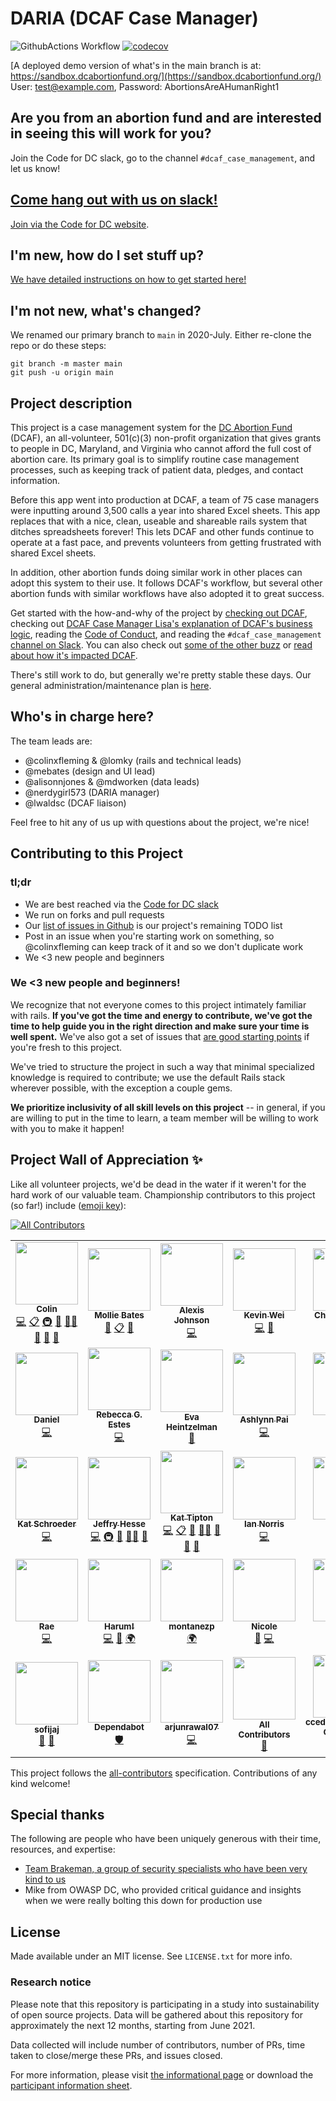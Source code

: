 # DARIA (DCAF Case Manager)
![GithubActions Workflow](https://github.com/DARIAEngineering/dcaf_case_management/actions/workflows/test_dev_env.yml/badge.svg)
[![codecov](https://codecov.io/gh/DARIAEngineering/dcaf_case_management/branch/main/graph/badge.svg?token=vnoVK0meeZ)](https://codecov.io/gh/DARIAEngineering/dcaf_case_management)


[A deployed demo version of what's in the main branch is at: https://sandbox.dcabortionfund.org/](https://sandbox.dcabortionfund.org/)  
User: test@example.com, Password: AbortionsAreAHumanRight1

## Are you from an abortion fund and are interested in seeing this will work for you?

Join the Code for DC slack, go to the channel `#dcaf_case_management`, and let us know!

## [Come hang out with us on slack!](https://codefordc.slack.com/messages/dcaf_case_management)

[Join via the Code for DC website](https://codefordc.org/resources/slack.html).

## I'm new, how do I set stuff up?

[We have detailed instructions on how to get started here!](docs/SETUP.md)

## I'm not new, what's changed?

We renamed our primary branch to `main` in 2020-July. Either re-clone the repo or do these steps:

```shell
git branch -m master main
git push -u origin main
```

## Project description
This project is a case management system for the [DC Abortion Fund](https://dcabortionfund.org/) (DCAF), an all-volunteer, 501(c)(3) non-profit organization that gives grants to people in DC, Maryland, and Virginia who cannot afford the full cost of abortion care. Its primary goal is to simplify routine case management processes, such as keeping track of patient data, pledges, and contact information.

Before this app went into production at DCAF, a team of 75 case managers were inputting around 3,500 calls a year into shared Excel sheets. This app replaces that with a nice, clean, useable and shareable rails system that ditches spreadsheets forever! This lets DCAF and other funds continue to operate at a fast pace, and prevents volunteers from getting frustrated with shared Excel sheets.

In addition, other abortion funds doing similar work in other places can adopt this system to their use. It follows DCAF's workflow, but several other abortion funds with similar workflows have also adopted it to great success.

Get started with the how-and-why of the project by [checking out DCAF](https://dcabortionfund.org), checking out [DCAF Case Manager Lisa's explanation of DCAF's business logic](docs/DCAF_101.md), reading the [Code of Conduct](CODE_OF_CONDUCT.md), and reading the `#dcaf_case_management` [channel on Slack](https://codefordc.slack.com/messages/dcaf_case_management/files). You can also check out [some of the other buzz](docs/PRESS.md) or [read about how it's impacted DCAF](docs/IMPACT_ON_DCAF.md).

There's still work to do, but generally we're pretty stable these days. Our general administration/maintenance plan is [here](docs/ADMINISTRATION_AND_MAINTENANCE_PLAN.md).

## Who's in charge here?
The team leads are:

* @colinxfleming & @lomky (rails and technical leads)
* @mebates (design and UI lead)
* @alisonnjones & @mdworken (data leads)
* @nerdygirl573 (DARIA manager)
* @lwaldsc (DCAF liaison)

Feel free to hit any of us up with questions about the project, we're nice!

## Contributing to this Project

### tl;dr
* We are best reached via the [Code for DC slack](https://codefordc.org/resources/slack.html)
* We run on forks and pull requests
* Our [list of issues in Github](https://github.com/colinxfleming/dcaf_case_management/issues) is our project's remaining TODO list
* Post in an issue when you're starting work on something, so @colinxfleming can keep track of it and so we don't duplicate work
* We <3 new people and beginners

### We <3 new people and beginners!
We recognize that not everyone comes to this project intimately familiar with rails. **If you've got the time and energy to contribute, we've got the time to help guide you in the right direction and make sure your time is well spent.** We've also got a set of issues that [are good starting points](https://github.com/DARIAEngineering/dcaf_case_management/issues?q=is%3Aissue+is%3Aopen+label%3A%22beginner+friendly%22) if you're fresh to this project.

We've tried to structure the project in such a way that minimal specialized knowledge is required to contribute; we use the default Rails stack wherever possible, with the exception a couple gems.

**We prioritize inclusivity of all skill levels on this project** -- in general, if you are willing to put in the time to learn, a team member will be willing to work with you to make it happen!

## Project Wall of Appreciation ✨

Like all volunteer projects, we'd be dead in the water if it weren't for the hard work of our valuable team. Championship contributors to this project (so far!) include ([emoji key](https://allcontributors.org/docs/en/emoji-key)):

<!-- ALL-CONTRIBUTORS-BADGE:START - Do not remove or modify this section -->
[![All Contributors](https://img.shields.io/badge/all_contributors-35-orange.svg?style=flat-square)](#contributors-)
<!-- ALL-CONTRIBUTORS-BADGE:END -->

<!-- ALL-CONTRIBUTORS-LIST:START - Do not remove or modify this section -->
<!-- prettier-ignore-start -->
<!-- markdownlint-disable -->
<table>
  <tr>
    <td align="center"><a href="http://www.simpsonsworld.com/video/436278339668"><img src="https://avatars.githubusercontent.com/u/3866868?v=4?s=100" width="100px;" alt=""/><br /><sub><b>Colin</b></sub></a><br /><a href="https://github.com/DARIAEngineering/dcaf_case_management/commits?author=colinxfleming" title="Code">💻</a> <a href="#eventOrganizing-colinxfleming" title="Event Organizing">📋</a> <a href="#infra-colinxfleming" title="Infrastructure (Hosting, Build-Tools, etc)">🚇</a> <a href="#maintenance-colinxfleming" title="Maintenance">🚧</a> <a href="#mentoring-colinxfleming" title="Mentoring">🧑‍🏫</a> <a href="#projectManagement-colinxfleming" title="Project Management">📆</a> <a href="#question-colinxfleming" title="Answering Questions">💬</a> <a href="https://github.com/DARIAEngineering/dcaf_case_management/pulls?q=is%3Apr+reviewed-by%3Acolinxfleming" title="Reviewed Pull Requests">👀</a></td>
    <td align="center"><a href="https://github.com/mebates"><img src="https://avatars.githubusercontent.com/u/6223901?v=4?s=100" width="100px;" alt=""/><br /><sub><b>Mollie Bates</b></sub></a><br /><a href="#design-mebates" title="Design">🎨</a> <a href="#eventOrganizing-mebates" title="Event Organizing">📋</a> <a href="#ideas-mebates" title="Ideas, Planning, & Feedback">🤔</a></td>
    <td align="center"><a href="https://github.com/ajohnson052"><img src="https://avatars.githubusercontent.com/u/14868930?v=4?s=100" width="100px;" alt=""/><br /><sub><b>Alexis Johnson</b></sub></a><br /><a href="https://github.com/DARIAEngineering/dcaf_case_management/commits?author=ajohnson052" title="Code">💻</a></td>
    <td align="center"><a href="https://github.com/Kevin-Wei"><img src="https://avatars.githubusercontent.com/u/1946584?v=4?s=100" width="100px;" alt=""/><br /><sub><b>Kevin Wei</b></sub></a><br /><a href="https://github.com/DARIAEngineering/dcaf_case_management/commits?author=Kevin-Wei" title="Code">💻</a> <a href="#ideas-Kevin-Wei" title="Ideas, Planning, & Feedback">🤔</a></td>
    <td align="center"><a href="https://github.com/charleshuang80"><img src="https://avatars.githubusercontent.com/u/1174907?v=4?s=100" width="100px;" alt=""/><br /><sub><b>Charles Huang</b></sub></a><br /><a href="https://github.com/DARIAEngineering/dcaf_case_management/commits?author=charleshuang80" title="Code">💻</a> <a href="#ideas-charleshuang80" title="Ideas, Planning, & Feedback">🤔</a> <a href="#security-charleshuang80" title="Security">🛡️</a></td>
    <td align="center"><a href="https://github.com/lwaldsc"><img src="https://avatars.githubusercontent.com/u/10578608?v=4?s=100" width="100px;" alt=""/><br /><sub><b>Lisa</b></sub></a><br /><a href="#content-lwaldsc" title="Content">🖋</a> <a href="#design-lwaldsc" title="Design">🎨</a> <a href="#ideas-lwaldsc" title="Ideas, Planning, & Feedback">🤔</a> <a href="#question-lwaldsc" title="Answering Questions">💬</a></td>
    <td align="center"><a href="https://github.com/NerdyGirl537"><img src="https://avatars.githubusercontent.com/u/15252633?v=4?s=100" width="100px;" alt=""/><br /><sub><b>NerdyGirl537</b></sub></a><br /><a href="#design-NerdyGirl537" title="Design">🎨</a> <a href="#ideas-NerdyGirl537" title="Ideas, Planning, & Feedback">🤔</a> <a href="#question-NerdyGirl537" title="Answering Questions">💬</a></td>
  </tr>
  <tr>
    <td align="center"><a href="https://github.com/drownedout"><img src="https://avatars.githubusercontent.com/u/10971884?v=4?s=100" width="100px;" alt=""/><br /><sub><b>Daniel</b></sub></a><br /><a href="https://github.com/DARIAEngineering/dcaf_case_management/commits?author=drownedout" title="Code">💻</a></td>
    <td align="center"><a href="http://www.rebeccaestes.com/"><img src="https://avatars.githubusercontent.com/u/3891862?v=4?s=100" width="100px;" alt=""/><br /><sub><b>Rebecca G. Estes</b></sub></a><br /><a href="https://github.com/DARIAEngineering/dcaf_case_management/commits?author=rebeccaestes" title="Code">💻</a></td>
    <td align="center"><a href="https://github.com/eheintzelman"><img src="https://avatars.githubusercontent.com/u/17989540?v=4?s=100" width="100px;" alt=""/><br /><sub><b>Eva Heintzelman</b></sub></a><br /><a href="#design-eheintzelman" title="Design">🎨</a></td>
    <td align="center"><a href="http://www.ashlynnpai.com/"><img src="https://avatars.githubusercontent.com/u/7366046?v=4?s=100" width="100px;" alt=""/><br /><sub><b>Ashlynn Pai</b></sub></a><br /><a href="https://github.com/DARIAEngineering/dcaf_case_management/commits?author=ashlynnpai" title="Code">💻</a></td>
    <td align="center"><a href="https://github.com/CamLatimer"><img src="https://avatars.githubusercontent.com/u/13918431?v=4?s=100" width="100px;" alt=""/><br /><sub><b>Cam</b></sub></a><br /><a href="https://github.com/DARIAEngineering/dcaf_case_management/commits?author=CamLatimer" title="Code">💻</a></td>
    <td align="center"><a href="https://twitter.com/mchelen"><img src="https://avatars.githubusercontent.com/u/30691?v=4?s=100" width="100px;" alt=""/><br /><sub><b>Mike Chelen</b></sub></a><br /><a href="https://github.com/DARIAEngineering/dcaf_case_management/issues?q=author%3Amchelen" title="Bug reports">🐛</a> <a href="https://github.com/DARIAEngineering/dcaf_case_management/commits?author=mchelen" title="Code">💻</a></td>
    <td align="center"><a href="https://github.com/ewiggins"><img src="https://avatars.githubusercontent.com/u/4694248?v=4?s=100" width="100px;" alt=""/><br /><sub><b>Elisheba</b></sub></a><br /><a href="https://github.com/DARIAEngineering/dcaf_case_management/commits?author=ewiggins" title="Code">💻</a> <a href="#infra-ewiggins" title="Infrastructure (Hosting, Build-Tools, etc)">🚇</a></td>
  </tr>
  <tr>
    <td align="center"><a href="http://www.katschroeder.me/"><img src="https://avatars.githubusercontent.com/u/11823445?v=4?s=100" width="100px;" alt=""/><br /><sub><b>Kat Schroeder</b></sub></a><br /><a href="https://github.com/DARIAEngineering/dcaf_case_management/commits?author=KatSDC" title="Code">💻</a></td>
    <td align="center"><a href="https://github.com/DarthHater"><img src="https://avatars.githubusercontent.com/u/5544326?v=4?s=100" width="100px;" alt=""/><br /><sub><b>Jeffry Hesse</b></sub></a><br /><a href="https://github.com/DARIAEngineering/dcaf_case_management/commits?author=DarthHater" title="Code">💻</a> <a href="#infra-DarthHater" title="Infrastructure (Hosting, Build-Tools, etc)">🚇</a> <a href="#maintenance-DarthHater" title="Maintenance">🚧</a> <a href="#mentoring-DarthHater" title="Mentoring">🧑‍🏫</a> <a href="https://github.com/DARIAEngineering/dcaf_case_management/pulls?q=is%3Apr+reviewed-by%3ADarthHater" title="Reviewed Pull Requests">👀</a></td>
    <td align="center"><a href="https://github.com/lomky"><img src="https://avatars.githubusercontent.com/u/6129479?v=4?s=100" width="100px;" alt=""/><br /><sub><b>Kat Tipton</b></sub></a><br /><a href="https://github.com/DARIAEngineering/dcaf_case_management/commits?author=lomky" title="Code">💻</a> <a href="#eventOrganizing-lomky" title="Event Organizing">📋</a> <a href="#maintenance-lomky" title="Maintenance">🚧</a> <a href="#mentoring-lomky" title="Mentoring">🧑‍🏫</a> <a href="#projectManagement-lomky" title="Project Management">📆</a> <a href="#question-lomky" title="Answering Questions">💬</a> <a href="https://github.com/DARIAEngineering/dcaf_case_management/pulls?q=is%3Apr+reviewed-by%3Alomky" title="Reviewed Pull Requests">👀</a></td>
    <td align="center"><a href="https://github.com/FeminismIsAwesome"><img src="https://avatars.githubusercontent.com/u/5641692?v=4?s=100" width="100px;" alt=""/><br /><sub><b>Ian Norris</b></sub></a><br /><a href="https://github.com/DARIAEngineering/dcaf_case_management/commits?author=FeminismIsAwesome" title="Code">💻</a></td>
    <td align="center"><a href="https://github.com/tingaloo"><img src="https://avatars.githubusercontent.com/u/8662824?v=4?s=100" width="100px;" alt=""/><br /><sub><b>Lew</b></sub></a><br /><a href="https://github.com/DARIAEngineering/dcaf_case_management/commits?author=tingaloo" title="Code">💻</a> <a href="#ideas-tingaloo" title="Ideas, Planning, & Feedback">🤔</a> <a href="https://github.com/DARIAEngineering/dcaf_case_management/pulls?q=is%3Apr+reviewed-by%3Atingaloo" title="Reviewed Pull Requests">👀</a></td>
    <td align="center"><a href="https://github.com/colinmcglynn"><img src="https://avatars.githubusercontent.com/u/4335814?v=4?s=100" width="100px;" alt=""/><br /><sub><b>Colin McGlynn</b></sub></a><br /><a href="https://github.com/DARIAEngineering/dcaf_case_management/commits?author=colinmcglynn" title="Code">💻</a></td>
    <td align="center"><a href="https://github.com/mdworken"><img src="https://avatars.githubusercontent.com/u/31595784?v=4?s=100" width="100px;" alt=""/><br /><sub><b>mdworken</b></sub></a><br /><a href="https://github.com/DARIAEngineering/dcaf_case_management/commits?author=mdworken" title="Code">💻</a> <a href="#mentoring-mdworken" title="Mentoring">🧑‍🏫</a> <a href="#question-mdworken" title="Answering Questions">💬</a> <a href="https://github.com/DARIAEngineering/dcaf_case_management/pulls?q=is%3Apr+reviewed-by%3Amdworken" title="Reviewed Pull Requests">👀</a></td>
  </tr>
  <tr>
    <td align="center"><a href="https://throneless.tech/"><img src="https://avatars.githubusercontent.com/u/10843135?v=4?s=100" width="100px;" alt=""/><br /><sub><b>Rae</b></sub></a><br /><a href="https://github.com/DARIAEngineering/dcaf_case_management/commits?author=rudietuesdays" title="Code">💻</a></td>
    <td align="center"><a href="https://github.com/harumhelmy"><img src="https://avatars.githubusercontent.com/u/13320420?v=4?s=100" width="100px;" alt=""/><br /><sub><b>Harum!</b></sub></a><br /><a href="https://github.com/DARIAEngineering/dcaf_case_management/commits?author=harumhelmy" title="Code">💻</a> <a href="#design-harumhelmy" title="Design">🎨</a> <a href="#translation-harumhelmy" title="Translation">🌍</a></td>
    <td align="center"><a href="https://github.com/montanezp"><img src="https://avatars.githubusercontent.com/u/36459660?v=4?s=100" width="100px;" alt=""/><br /><sub><b>montanezp</b></sub></a><br /><a href="#translation-montanezp" title="Translation">🌍</a></td>
    <td align="center"><a href="https://github.com/BintLopez"><img src="https://avatars.githubusercontent.com/u/5728859?v=4?s=100" width="100px;" alt=""/><br /><sub><b>Nicole</b></sub></a><br /><a href="https://github.com/DARIAEngineering/dcaf_case_management/issues?q=author%3ABintLopez" title="Bug reports">🐛</a> <a href="https://github.com/DARIAEngineering/dcaf_case_management/commits?author=BintLopez" title="Code">💻</a></td>
    <td align="center"><a href="https://github.com/elimbaum"><img src="https://avatars.githubusercontent.com/u/7085805?v=4?s=100" width="100px;" alt=""/><br /><sub><b>Eli Baum</b></sub></a><br /><a href="https://github.com/DARIAEngineering/dcaf_case_management/issues?q=author%3Aelimbaum" title="Bug reports">🐛</a> <a href="https://github.com/DARIAEngineering/dcaf_case_management/commits?author=elimbaum" title="Code">💻</a></td>
    <td align="center"><a href="https://github.com/verbingthenoun"><img src="https://avatars.githubusercontent.com/u/19561734?v=4?s=100" width="100px;" alt=""/><br /><sub><b>alexa silverman</b></sub></a><br /><a href="https://github.com/DARIAEngineering/dcaf_case_management/issues?q=author%3Averbingthenoun" title="Bug reports">🐛</a> <a href="#ideas-verbingthenoun" title="Ideas, Planning, & Feedback">🤔</a> <a href="#question-verbingthenoun" title="Answering Questions">💬</a></td>
    <td align="center"><a href="https://github.com/xmunoz"><img src="https://avatars.githubusercontent.com/u/1065196?v=4?s=100" width="100px;" alt=""/><br /><sub><b>Cristina</b></sub></a><br /><a href="https://github.com/DARIAEngineering/dcaf_case_management/commits?author=xmunoz" title="Code">💻</a> <a href="#infra-xmunoz" title="Infrastructure (Hosting, Build-Tools, etc)">🚇</a></td>
  </tr>
  <tr>
    <td align="center"><a href="https://github.com/sofijaj"><img src="https://avatars.githubusercontent.com/u/60895168?v=4?s=100" width="100px;" alt=""/><br /><sub><b>sofijaj</b></sub></a><br /><a href="#ideas-sofijaj" title="Ideas, Planning, & Feedback">🤔</a> <a href="#question-sofijaj" title="Answering Questions">💬</a></td>
    <td align="center"><a href="https://github.com/features/security"><img src="https://avatars.githubusercontent.com/u/27347476?v=4?s=100" width="100px;" alt=""/><br /><sub><b>Dependabot</b></sub></a><br /><a href="#security-dependabot" title="Security">🛡️</a></td>
    <td align="center"><a href="https://github.com/arjunrawal07"><img src="https://avatars.githubusercontent.com/u/46463756?v=4?s=100" width="100px;" alt=""/><br /><sub><b>arjunrawal07</b></sub></a><br /><a href="https://github.com/DARIAEngineering/dcaf_case_management/commits?author=arjunrawal07" title="Code">💻</a></td>
    <td align="center"><a href="https://allcontributors.org"><img src="https://avatars.githubusercontent.com/u/46410174?v=4?s=100" width="100px;" alt=""/><br /><sub><b>All Contributors</b></sub></a><br /><a href="https://github.com/DARIAEngineering/dcaf_case_management/commits?author=all-contributors" title="Documentation">📖</a></td>
    <td align="center"><a href="http://ccedacero.com/"><img src="https://avatars.githubusercontent.com/u/44513825?v=4?s=100" width="100px;" alt=""/><br /><sub><b>ccedacero(Cristian Cedacero)</b></sub></a><br /><a href="https://github.com/DARIAEngineering/dcaf_case_management/commits?author=ccedacero" title="Code">💻</a></td>
    <td align="center"><a href="https://github.com/nsiwnf"><img src="https://avatars.githubusercontent.com/u/34173394?v=4?s=100" width="100px;" alt=""/><br /><sub><b>Sree P</b></sub></a><br /><a href="https://github.com/DARIAEngineering/dcaf_case_management/commits?author=nsiwnf" title="Code">💻</a></td>
    <td align="center"><a href="https://www.emiliaportfolio.com/"><img src="https://avatars.githubusercontent.com/u/90362047?v=4?s=100" width="100px;" alt=""/><br /><sub><b>emtot22</b></sub></a><br /><a href="#design-emtot22" title="Design">🎨</a></td>
  </tr>
</table>

<!-- markdownlint-restore -->
<!-- prettier-ignore-end -->

<!-- ALL-CONTRIBUTORS-LIST:END -->

This project follows the [all-contributors](https://github.com/all-contributors/all-contributors) specification. Contributions of any kind welcome!

## Special thanks

The following are people who have been uniquely generous with their time, resources, and expertise:

* [Team Brakeman, a group of security specialists who have been very kind to us](https://brakemanpro.com/)
* Mike from OWASP DC, who provided critical guidance and insights when we were really bolting this down for production use

## License

Made available under an MIT license. See `LICENSE.txt` for more info.

### Research notice

Please note that this repository is participating in a study into sustainability of open source projects. Data will be gathered about this repository for approximately the next 12 months, starting from June 2021.

Data collected will include number of contributors, number of PRs, time taken to close/merge these PRs, and issues closed.

For more information, please visit [the informational page](https://sustainable-open-science-and-software.github.io/) or download the [participant information sheet](https://sustainable-open-science-and-software.github.io/assets/PIS_sustainable_software.pdf).


